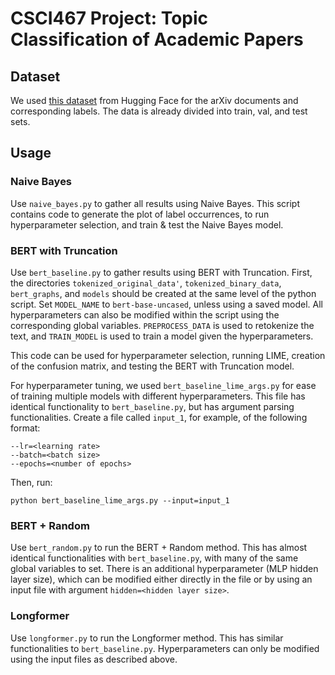 # CSCI467 Project: Topic Classification of Academic Papers


## Dataset
We used [this dataset](https://huggingface.co/datasets/ccdv/arxiv-classification) from Hugging Face for the arXiv documents and corresponding labels. The data is already divided into train, val, and test sets.

## Usage

### Naive Bayes
Use `naive_bayes.py` to gather all results using Naive Bayes. This script contains code to generate the plot of label occurrences, to run hyperparameter selection, and train & test the Naive Bayes model.

### BERT with Truncation
Use `bert_baseline.py` to gather results using BERT with Truncation. First, the directories `tokenized_original_data'`, `tokenized_binary_data`, `bert_graphs`, and `models` should be created at the same level of the python script. Set `MODEL_NAME` to `bert-base-uncased`, unless using a saved model. All hyperparameters can also be modified within the script using the corresponding global variables. `PREPROCESS_DATA` is used to retokenize the text, and `TRAIN_MODEL` is used to train a model given the hyperparameters.

This code can be used for hyperparameter selection, running LIME, creation of the confusion matrix, and testing the BERT with Truncation model.

For hyperparameter tuning, we used `bert_baseline_lime_args.py` for ease of training multiple models with different hyperparameters. This file has identical functionality to `bert_baseline.py`, but has argument parsing functionalities. Create a file called `input_1`, for example, of the following format:
```
--lr=<learning rate>
--batch=<batch size>
--epochs=<number of epochs>
```
Then, run:
```
python bert_baseline_lime_args.py --input=input_1
```

### BERT + Random
Use `bert_random.py` to run the BERT + Random method. This has almost identical functionalities with `bert_baseline.py`, with many of the same global variables to set. There is an additional hyperparameter (MLP hidden layer size), which can be modified either directly in the file or by using an input file with argument `hidden=<hidden layer size>`.

### Longformer
Use `longformer.py` to run the Longformer method. This has similar functionalities to `bert_baseline.py`. Hyperparameters can only be modified using the input files as described above.
